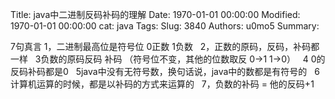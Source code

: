 Title: java中二进制反码补码的理解
Date: 1970-01-01 00:00:00
Modified: 1970-01-01 00:00:00
cat: java
Tags: 
Slug: 3840
Authors: u0mo5 
Summary: 

7句真言
1，二进制最高位是符号位 0正数 1负数
 
2，正数的原码，反码，补码都一样
 
3负数的原码反码 补码 （符号位不变，其他的位数取反 0-&gt;1 1-&gt;0）
 
4 0的反码补码都是0
 
5java中没有无符号数，换句话说，java中的数都是有符号的
 
6计算机运算的时候，都是以补码的方式来运算的
 
7，负数的补码 = 他的反码+1
